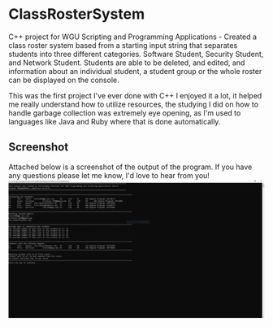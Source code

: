 # ClassRosterSystem
C++ project for WGU Scripting and Programming Applications - Created a class roster system based from a starting
input string that separates students into three different categories. Software Student, Security Student, and Network 
Student.
Students are able to be deleted, and edited, and information about an individual student, a student group or the whole 
roster can be displayed on the console.

This was the first project I've ever done with C++ I enjoyed it a lot, it helped me really understand how to utilize 
resources, the studying I did on how to handle garbage collection was extremely eye opening, as I'm used to languages like
Java and Ruby where that is done automatically.

## Screenshot
Attached below is a screenshot of the output of the program. If you have any questions please let me know, I'd love to hear
from you!
![Console Output of the Roster System](c867%20Output%20Window.PNG)
